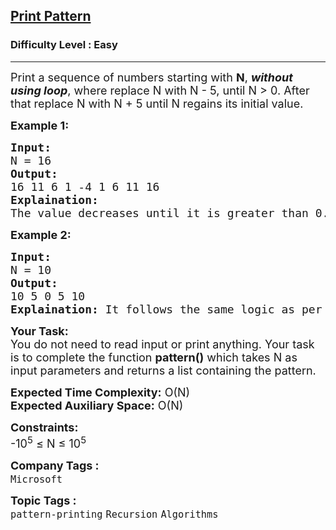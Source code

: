 <h2><a href="https://www.geeksforgeeks.org/problems/print-pattern3549/1?page=1&category=Recursion&difficulty=Easy&status=unsolved&sortBy=submissions">Print Pattern</a></h2><h3>Difficulty Level : Easy</h3><hr><div class="problems_problem_content__Xm_eO"><p><span style="font-size: 18px;">Print a sequence of numbers starting with <strong>N</strong>,&nbsp;<strong><em>without using loop</em></strong>, where replace N with N - 5, until N &gt; 0. After that replace N with N + 5 until N regains its initial value.</span></p>
<p><strong><span style="font-size: 18px;">Example 1:</span></strong></p>
<pre><span style="font-size: 18px;"><strong>Input:</strong> <br>N = 16
<strong>Output:</strong> <br>16 11 6 1 -4 1 6 11 16
<strong>Explaination:</strong> <br>The value decreases until it is greater than 0. After that it increases and stops when it becomes 16 again.</span></pre>
<p><strong><span style="font-size: 18px;">Example 2:</span></strong></p>
<pre><span style="font-size: 18px;"><strong>Input:</strong> <br>N = 10
<strong>Output:</strong> <br>10 5 0 5 10
<strong>Explaination:</strong> It follows the same logic as per the above example.</span></pre>
<p><span style="font-size: 18px;"><strong>Your Task:</strong><br>You do not need to read input or print anything. Your task is to complete the function <strong>pattern()</strong> which takes N as input parameters and returns a list containing the pattern.</span></p>
<p><span style="font-size: 18px;"><strong>Expected Time Complexity:</strong> O(N)<br><strong>Expected Auxiliary Space:</strong> O(N)</span></p>
<p><span style="font-size: 18px;"><strong>Constraints:</strong><br>-10<sup>5</sup> ≤ N ≤ 10<sup>5</sup></span></p></div><p><span style=font-size:18px><strong>Company Tags : </strong><br><code>Microsoft</code>&nbsp;<br><p><span style=font-size:18px><strong>Topic Tags : </strong><br><code>pattern-printing</code>&nbsp;<code>Recursion</code>&nbsp;<code>Algorithms</code>&nbsp;